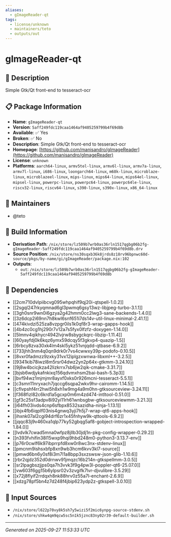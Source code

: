 ```yaml
---
aliases:
  - gImageReader-qt
tags:
  - license/unknown
  - maintainers/teto
  - outputs/out
---
```


# gImageReader-qt

## 📝 Description

Simple Gtk/Qt front-end to tesseract-ocr

## 📋 Package Information

- **Name**: `gImageReader-qt`
- **Version**: `5aff249fdc119caa1464af9405259799b4f69d8b`
- **Available**: ✅ Yes
- **Broken**: ✅ No
- **Description**: Simple Gtk/Qt front-end to tesseract-ocr
- **Homepage**: [https://github.com/manisandro/gImageReader](https://github.com/manisandro/gImageReader)
- **License**: `unknown`
- **Platforms**: `aarch64-linux`, `armv5tel-linux`, `armv6l-linux`, `armv7a-linux`, `armv7l-linux`, `i686-linux`, `loongarch64-linux`, `m68k-linux`, `microblaze-linux`, `microblazeel-linux`, `mips-linux`, `mips64-linux`, `mips64el-linux`, `mipsel-linux`, `powerpc-linux`, `powerpc64-linux`, `powerpc64le-linux`, `riscv32-linux`, `riscv64-linux`, `s390-linux`, `s390x-linux`, `x86_64-linux`
## 👥 Maintainers

- @teto


## 🔧 Build Information

- **Derivation Path**: `/nix/store/lz509b7wrb0as36rln1517qgbg06b2fg-gImageReader-5aff249fdc119caa1464af9405259799b4f69d8b.drv`
- **Source Position**: `/nix/store/ns30sqxb36k8jrds8z18rv96bpnwc60d-source/pkgs/by-name/gi/gImageReader/package.nix:102`
- **Outputs**:
  - `out`:  `/nix/store/lz509b7wrb0as36rln1517qgbg06b2fg-gImageReader-5aff249fdc119caa1464af9405259799b4f69d8b`

## 🔗 Dependencies

- [[2cm710dvlpiibcvg095whpqhif9qj20i-qtspell-1.0.2]]
- [[2sgql247rkyqmnad6gl3pwmq6gsy13wz-libjpeg-turbo-3.1.1]]
- [[3gh0snr9wn0i6gzya2g42hmm0cc2lwg3-sane-backends-1.4.0]]
- [[3z6dcp2i69nn7h8kwl6snf651i7ds14v-util-linux-minimal-2.41.1]]
- [[474kivdzi525za8vzpgr0ils1k0qf8r3-wrap-gapps-hook]]
- [[4b4zc0cg1hj290r7v12a7s5fyx0lfzfz-doxygen-1.14.0]]
- [[5lmnv4qikhycr4942lvjrw8sbygckqrc-libzip-1.11.4]]
- [[60yayfdj0k6kqz6ymx59dcqy5f3gkvp4-quazip-1.5]]
- [[6rbcy8zva30xk4lm4skl5ykz51vnjqdd-qtbase-6.9.2]]
- [[733jhh3nm4q0qn9drk0r7vs4cwwxy39p-podofo-0.10.5]]
- [[8vxr0fadmzz9zxky31vx12iplgzxwnwa-libxml++-3.2.5]]
- [[9341kib78iwzl8m5rsr04dwz2yn2p64x-gtkmm-3.24.10]]
- [[9j8w4bcicjkza42lizkrrx7sb6jw2qik-cmake-3.31.7]]
- [[bjsb6wdjykafnkixq156qdvmxhsm2bai-bash-5.3p3]]
- [[bvf94wz1mjmjmr8ayxf0xks0r926mcni-tesseract-5.5.1]]
- [[c3smn11nryxach7jqccg6sqpa2wkv9hv-cairomm-1.14.5]]
- [[cflvpshf4rr2hwi5h8xh1w9mg4a9m0hn-gtksourceview-3.24.11]]
- [[f368fizl82c6krd1a5gcxp0m6m4zd474-intltool-0.51.0]]
- [[gf3c25sf3adpv8i92yi11rh61wnbsgbw-gtksourceviewmm-3.21.3]]
- [[i64fh03ivds4cnp6sfbpx8532sazidha-ninja-1.13.1]]
- [[ibjx4fb6iqplf03nis4gnwq3yji7h5j7-wrap-qt6-apps-hook]]
- [[ihxnk07al2cgi94drf6zr1x45fnhyw9k-qttools-6.9.2]]
- [[jqqc83j9v460xa1qlp77ky52gbqg5af8-gobject-introspection-wrapped-1.84.0]]
- [[lvdvlk7cwad5mna0wfpz8jllb30jdj1n-pkg-config-wrapper-0.29.2]]
- [[n393fvhifin38l15wxp9hqi9hbd248m0-python3-3.13.7-env]]
- [[p76r0cwlf6k97ibprrpfd8xw0r8wc3nx-stdenv-linux]]
- [[pmcnm9ishsxbfp8xn9wb3hcm6kvv3kl7-source]]
- [[pmwd6bn6y0sf8i3m7l1a8bpp3sxzswsw-json-glib-1.10.6]]
- [[rbr2qjdz352d0drnwv91jmqzc16b214n-gtkspellmm-3.0.5]]
- [[sr2lpagbszjjps0qa7h3vvk3f9g4pw3l-poppler-qt6-25.07.0]]
- [[vw603f6gg15b6ylpsr02v3zvgifk7lvr-djvulibre-3.5.29]]
- [[x72j8flyif2rrdqxh8nk88hrv0z55a7l-enchant-2.6.9]]
- [[xdzg78pf5bn4z7d248f4jbip623ydp2z-gtkspell-3.0.10]]

## 📁 Input Sources

- `/nix/store/l622p70vy8k5sh7y5wizi5f2mic6ynpg-source-stdenv.sh`
- `/nix/store/shkw4qm9qcw5sc5n1k5jznc83ny02r39-default-builder.sh`

---
*Generated on 2025-09-27 11:53:33 UTC*
